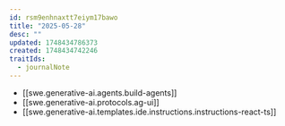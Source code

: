 ```yaml
---
id: rsm9enhnaxtt7eiym17bawo
title: "2025-05-28"
desc: ""
updated: 1748434786373
created: 1748434742246
traitIds:
  - journalNote
---
```


- [[swe.generative-ai.agents.build-agents]]
- [[swe.generative-ai.protocols.ag-ui]]
- [[swe.generative-ai.templates.ide.instructions.instructions-react-ts]]
